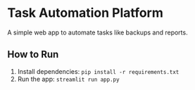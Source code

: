 # Task Automation Platform

A simple web app to automate tasks like backups and reports.

## How to Run
1. Install dependencies: `pip install -r requirements.txt`
2. Run the app: `streamlit run app.py`